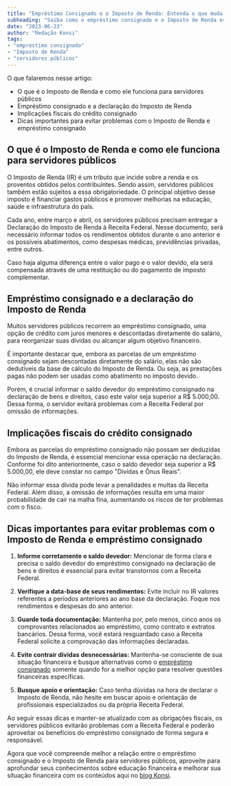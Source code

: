 ```yaml
---
title: "Empréstimo Consignado e o Imposto de Renda: Entenda o que muda para os servidores públicos"
subheading: "Saiba como o empréstimo consignado e o Imposto de Renda estão relacionados e entenda as mudanças e obrigações fiscais para servidores públicos"
date: "2023-06-23"
author: "Redação Konsi"
tags:
- "empréstimo consignado"
- "Imposto de Renda"
- "servidores públicos"
---
```


O que falaremos nesse artigo:
- O que é o Imposto de Renda e como ele funciona para servidores públicos
- Empréstimo consignado e a declaração do Imposto de Renda
- Implicações fiscais do crédito consignado
- Dicas importantes para evitar problemas com o Imposto de Renda e empréstimo consignado

## O que é o Imposto de Renda e como ele funciona para servidores públicos

O Imposto de Renda (IR) é um tributo que incide sobre a renda e os proventos obtidos pelos contribuintes. Sendo assim, servidores públicos também estão sujeitos a essa obrigatoriedade. O principal objetivo desse imposto é financiar gastos públicos e promover melhorias na educação, saúde e infraestrutura do país.

Cada ano, entre março e abril, os servidores públicos precisam entregar a Declaração do Imposto de Renda à Receita Federal. Nesse documento, será necessário informar todos os rendimentos obtidos durante o ano anterior e os possíveis abatimentos, como despesas médicas, previdências privadas, entre outros.

Caso haja alguma diferença entre o valor pago e o valor devido, ela será compensada através de uma restituição ou do pagamento de imposto complementar.

## Empréstimo consignado e a declaração do Imposto de Renda

Muitos servidores públicos recorrem ao empréstimo consignado, uma opção de crédito com juros menores e descontadas diretamente do salário, para reorganizar suas dívidas ou alcançar algum objetivo financeiro.

É importante destacar que, embora as parcelas de um empréstimo consignado sejam descontadas diretamente do salário, elas não são dedutíveis da base de cálculo do Imposto de Renda. Ou seja, as prestações pagas não podem ser usadas como abatimento no imposto devido.

Porém, é crucial informar o saldo devedor do empréstimo consignado na declaração de bens e direitos, caso este valor seja superior a R$ 5.000,00. Dessa forma, o servidor evitará problemas com a Receita Federal por omissão de informações.

## Implicações fiscais do crédito consignado

Embora as parcelas do empréstimo consignado não possam ser deduzidas do Imposto de Renda, é essencial mencionar essa operação na declaração. Conforme foi dito anteriormente, caso o saldo devedor seja superior a R$ 5.000,00, ele deve constar no campo "Dívidas e Ônus Reais".

Não informar essa dívida pode levar a penalidades e multas da Receita Federal. Além disso, a omissão de informações resulta em uma maior probabilidade de cair na malha fina, aumentando os riscos de ter problemas com o fisco.

## Dicas importantes para evitar problemas com o Imposto de Renda e empréstimo consignado

1. **Informe corretamente o saldo devedor:** Mencionar de forma clara e precisa o saldo devedor do empréstimo consignado na declaração de bens e direitos é essencial para evitar transtornos com a Receita Federal.

2. **Verifique a data-base de seus rendimentos:** Evite incluir no IR valores referentes a períodos anteriores ao ano base da declaração. Foque nos rendimentos e despesas do ano anterior.

3. **Guarde toda documentação:** Mantenha por, pelo menos, cinco anos os comprovantes relacionados ao empréstimo, como contrato e extratos bancários. Dessa forma, você estará resguardado caso a Receita Federal solicite a comprovação das informações declaradas.

4. **Evite contrair dívidas desnecessárias:** Mantenha-se consciente de sua situação financeira e busque alternativas como o [empréstimo consignado](https://konsi.com.br/) somente quando for a melhor opção para resolver questões financeiras específicas.

5. **Busque apoio e orientação:** Caso tenha dúvidas na hora de declarar o Imposto de Renda, não hesite em buscar apoio e orientação de profissionais especializados ou da própria Receita Federal.

Ao seguir essas dicas e manter-se atualizado com as obrigações fiscais, os servidores públicos evitarão problemas com a Receita Federal e poderão aproveitar os benefícios do empréstimo consignado de forma segura e responsável.

Agora que você compreende melhor a relação entre o empréstimo consignado e o Imposto de Renda para servidores públicos, aproveite para aprofundar seus conhecimentos sobre educação financeira e melhorar sua situação financeira com os conteúdos aqui no [blog Konsi](https://konsi.com.br/postagens).
